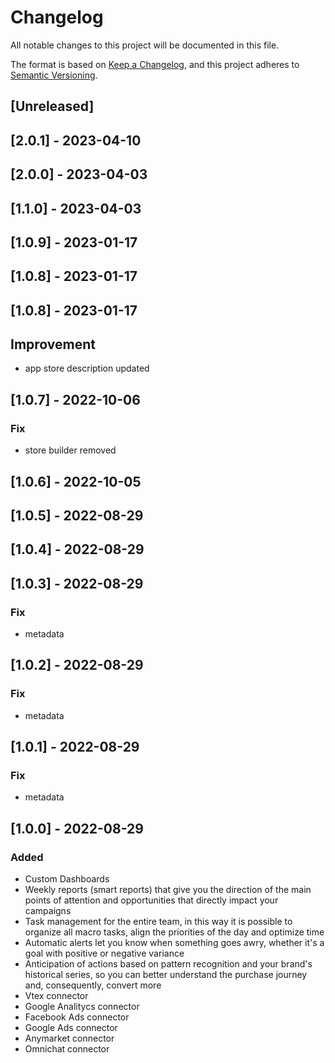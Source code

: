 # Changelog
All notable changes to this project will be documented in this file.

The format is based on [Keep a Changelog](https://keepachangelog.com/en/1.0.0/),
and this project adheres to [Semantic Versioning](https://semver.org/spec/v2.0.0.html).

## [Unreleased]

## [2.0.1] - 2023-04-10

## [2.0.0] - 2023-04-03

## [1.1.0] - 2023-04-03

## [1.0.9] - 2023-01-17

## [1.0.8] - 2023-01-17

## [1.0.8] - 2023-01-17
## Improvement
- app store description updated

## [1.0.7] - 2022-10-06
### Fix
- store builder removed

## [1.0.6] - 2022-10-05

## [1.0.5] - 2022-08-29

## [1.0.4] - 2022-08-29

## [1.0.3] - 2022-08-29
### Fix
- metadata

## [1.0.2] - 2022-08-29
### Fix
- metadata

## [1.0.1] - 2022-08-29
### Fix
- metadata

## [1.0.0] - 2022-08-29
### Added
- Custom Dashboards
- Weekly reports (smart reports) that give you the direction of the main points of attention and opportunities that directly impact your campaigns
- Task management for the entire team, in this way it is possible to organize all macro tasks, align the priorities of the day and optimize time
- Automatic alerts let you know when something goes awry, whether it's a goal with positive or negative variance
- Anticipation of actions based on pattern recognition and your brand's historical series, so you can better understand the purchase journey and, consequently, convert more
- Vtex connector
- Google Analitycs connector
- Facebook Ads connector
- Google Ads connector
- Anymarket connector
- Omnichat connector
